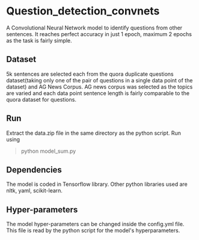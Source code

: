 # Question_detection_convnets

A Convolutional Neural Network model to identify questions from other sentences. It reaches perfect accuracy in just 1 epoch, 
maximum 2 epochs as the task is fairly simple.

## Dataset
5k sentences are selected each from the quora duplicate questions dataset(taking only one of the pair of questions in a single
data point of the dataset) and AG News Corpus.
AG news corpus was selected as the topics are varied and each data point sentence length is fairly comparable to the quora
dataset for questions.

## Run
Extract the data.zip file in the same directory as the python script.
Run using
> python model_sum.py

## Dependencies
The model is coded in Tensorflow library.
Other python libraries used are nltk, yaml, scikit-learn.

## Hyper-parameters
The model hyper-parameters can be changed inside the config.yml file. This file is read by the python script for the model's hyperparameters.
